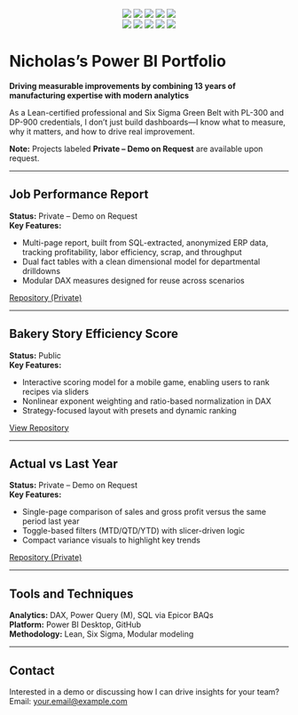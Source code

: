 <p align="center">
  <img src="https://img.shields.io/badge/PL--300-Passed-107C10?style=for-the-badge&logo=microsoft&logoColor=white" />
  <img src="https://img.shields.io/badge/DP--900-Passed-107C10?style=for-the-badge&logo=microsoft&logoColor=white" />
  <img src="https://img.shields.io/badge/Lean%20Practitioner-00A86B?style=for-the-badge" />
  <img src="https://img.shields.io/badge/Six%20Sigma-0072C6?style=for-the-badge" />
  <img src="https://img.shields.io/badge/GitHub-181717?style=for-the-badge&logo=github&logoColor=white" />
  <br/>
  <img src="https://img.shields.io/badge/Power%20BI-F2C811?style=for-the-badge&logo=powerbi&logoColor=black" />
  <img src="https://img.shields.io/badge/Microsoft_Excel-217346?style=for-the-badge&logo=microsoft-excel&logoColor=white" />
  <img src="https://img.shields.io/badge/SQL-4479A1?style=for-the-badge&logo=postgresql&logoColor=white" />
  <img src="https://img.shields.io/badge/DAX-004B87?style=for-the-badge&logo=powerbi&logoColor=white" />
  <img src="https://img.shields.io/badge/Power%20Query-68B604?style=for-the-badge&logo=powerbi&logoColor=white" />
</p>

# Nicholas’s Power BI Portfolio  
**Driving measurable improvements by combining 13 years of manufacturing expertise with modern analytics**

As a Lean-certified professional and Six Sigma Green Belt with PL-300 and DP-900 credentials, I don’t just build dashboards—I know what to measure, why it matters, and how to drive real improvement.

**Note:** Projects labeled **Private – Demo on Request** are available upon request.

---

## Job Performance Report  
**Status:** Private – Demo on Request  
**Key Features:**  
- Multi-page report, built from SQL-extracted, anonymized ERP data, tracking profitability, labor efficiency, scrap, and throughput  
- Dual fact tables with a clean dimensional model for departmental drilldowns  
- Modular DAX measures designed for reuse across scenarios  

[Repository (Private)](https://github.com/Nicholas-BI/powerbi-job-performance)

---

## Bakery Story Efficiency Score  
**Status:** Public  
**Key Features:**  
- Interactive scoring model for a mobile game, enabling users to rank recipes via sliders  
- Nonlinear exponent weighting and ratio-based normalization in DAX  
- Strategy-focused layout with presets and dynamic ranking  

[View Repository](https://github.com/Nicholas-BI/bakery-efficiency-score)

---

## Actual vs Last Year  
**Status:** Private – Demo on Request  
**Key Features:**  
- Single-page comparison of sales and gross profit versus the same period last year  
- Toggle-based filters (MTD/QTD/YTD) with slicer-driven logic  
- Compact variance visuals to highlight key trends  

[Repository (Private)](https://github.com/Nicholas-BI/sales-vs-last-year)

---

## Tools and Techniques  
**Analytics:** DAX, Power Query (M), SQL via Epicor BAQs  
**Platform:** Power BI Desktop, GitHub  
**Methodology:** Lean, Six Sigma, Modular modeling  

---

## Contact  
Interested in a demo or discussing how I can drive insights for your team?  
Email: your.email@example.com

